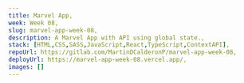 ```yaml
---
title: Marvel App,
week: Week 08,
slug: marvel-app-week-08,
description: A Marvel App with API using global state.,
stack: [HTML,CSS,SASS,JavaScript,React,TypeScript,ContextAPI],
repoUrl: https://gitlab.com/MartinDCalderonP/marvel-app-week-08,
deployUrl: https://marvel-app-week-08.vercel.app/,
images: []
---
```

